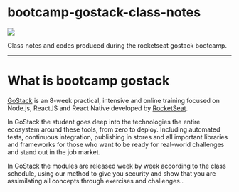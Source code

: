 # bootcamp-gostack-class-notes
<img src=https://camo.githubusercontent.com/0a35fb0a0add717a1556200218530580cca84bfd7a0e8c3f5c28fc72e02cd3fb/68747470733a2f2f73746f726167652e676f6f676c65617069732e636f6d2f676f6c64656e2d77696e642f626f6f7463616d702d676f737461636b2f6865616465722d6465736166696f732d6e65772e706e67  />


Class notes and codes produced during the rocketseat gostack bootcamp.



----

# What is bootcamp gostack
[GoStack](https://pages.rocketseat.com.br/gostack) is an 8-week practical, intensive and online training focused on Node.js, ReactJS and React Native developed by [RocketSeat](https://rocketseat.com.br/). 

In GoStack the student goes deep into the technologies the entire ecosystem around these tools, from zero to deploy. Including automated tests, continuous integration, publishing in stores and all important libraries and frameworks for those who want to be ready for real-world challenges and stand out in the job market. 

In GoStack the modules are released week by week according to the class schedule, using our method to give you security and show that you are assimilating all concepts through exercises and challenges..
